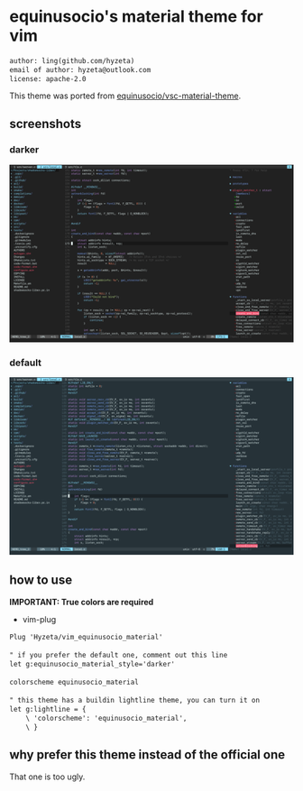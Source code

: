 # equinusocio's material theme for vim

```
author: ling(github.com/hyzeta)
email of author: hyzeta@outlook.com
license: apache-2.0
```

This theme was ported from [equinusocio/vsc-material-theme](https://github.com/equinusocio/vsc-material-theme).

## screenshots

### darker

![](./screenshots/1.png)

### default

![](./screenshots/2.png)

## how to use

**IMPORTANT: True colors are required**

* vim-plug

```vim
Plug 'Hyzeta/vim_equinusocio_material'

" if you prefer the default one, comment out this line
let g:equinusocio_material_style='darker'

colorscheme equinusocio_material

" this theme has a buildin lightline theme, you can turn it on
let g:lightline = {
    \ 'colorscheme': 'equinusocio_material',
    \ }
```

## why prefer this theme instead of the official one

That one is too ugly.